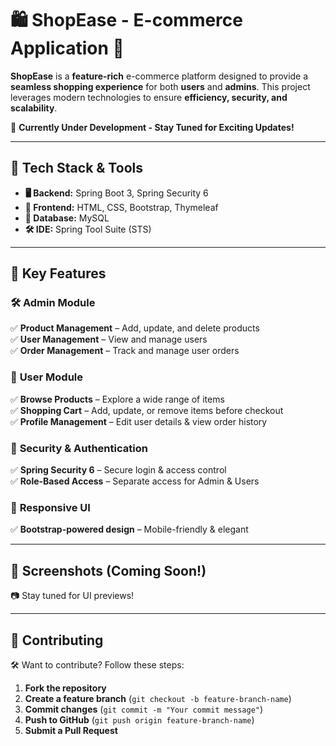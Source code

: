 # 🛍️ **ShopEase - E-commerce Application** 🚀  

**ShopEase** is a **feature-rich** e-commerce platform designed to provide a **seamless shopping experience** for both **users** and **admins**. This project leverages modern technologies to ensure **efficiency, security, and scalability**.  

🌟 **Currently Under Development - Stay Tuned for Exciting Updates!**  

---

## **🔧 Tech Stack & Tools**  
- **🖥️ Backend:** Spring Boot 3, Spring Security 6  
- **🎨 Frontend:** HTML, CSS, Bootstrap, Thymeleaf  
- **💾 Database:** MySQL  
- **🛠️ IDE:** Spring Tool Suite (STS)  

---

## **🚀 Key Features**  
### 🛠️ **Admin Module**  
✅ **Product Management** – Add, update, and delete products  
✅ **User Management** – View and manage users  
✅ **Order Management** – Track and manage user orders  

### 🛒 **User Module**  
✅ **Browse Products** – Explore a wide range of items  
✅ **Shopping Cart** – Add, update, or remove items before checkout  
✅ **Profile Management** – Edit user details & view order history  

### 🔐 **Security & Authentication**  
✅ **Spring Security 6** – Secure login & access control  
✅ **Role-Based Access** – Separate access for Admin & Users  

### 📱 **Responsive UI**  
✅ **Bootstrap-powered design** – Mobile-friendly & elegant  

---

## **📸 Screenshots (Coming Soon!)**  
📷 Stay tuned for UI previews!  

---

## **📌 Contributing**  
🛠️ Want to contribute? Follow these steps:  
1. **Fork the repository**  
2. **Create a feature branch** (`git checkout -b feature-branch-name`)  
3. **Commit changes** (`git commit -m "Your commit message"`)  
4. **Push to GitHub** (`git push origin feature-branch-name`)  
5. **Submit a Pull Request**  


